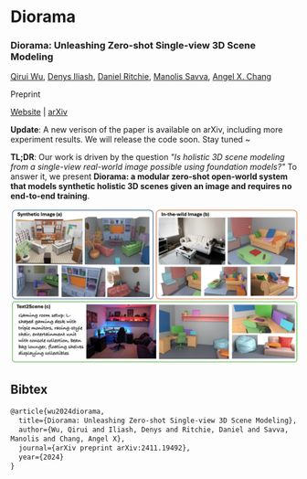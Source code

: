 # Diorama

### Diorama: Unleashing Zero-shot Single-view 3D Scene Modeling


[Qirui Wu](https://qiruiw.github.io/), [Denys Iliash](), [Daniel Ritchie](https://dritchie.github.io/), [Manolis Savva](https://msavva.github.io/), [Angel X. Chang](http://angelxuanchang.github.io/)


Preprint

[Website](https://3dlg-hcvc.github.io/diorama/) | [arXiv](https://arxiv.org/abs/2411.19492) 

**Update**: A new verison of the paper is available on arXiv, including more experiment results. We will release the code soon. Stay tuned ~

**TL;DR**: Our work is driven by the question *"Is holistic 3D scene modeling from a single-view real-world image possible using foundation models?"* To answer it, we present **Diorama: a modular zero-shot open-world system that models synthetic holistic 3D scenes given an image and requires no end-to-end training**.

![teaser](docs/static/images/teaser.png)


## Bibtex
```
@article{wu2024diorama,
  title={Diorama: Unleashing Zero-shot Single-view 3D Scene Modeling},
  author={Wu, Qirui and Iliash, Denys and Ritchie, Daniel and Savva, Manolis and Chang, Angel X},
  journal={arXiv preprint arXiv:2411.19492},
  year={2024}
}
```
